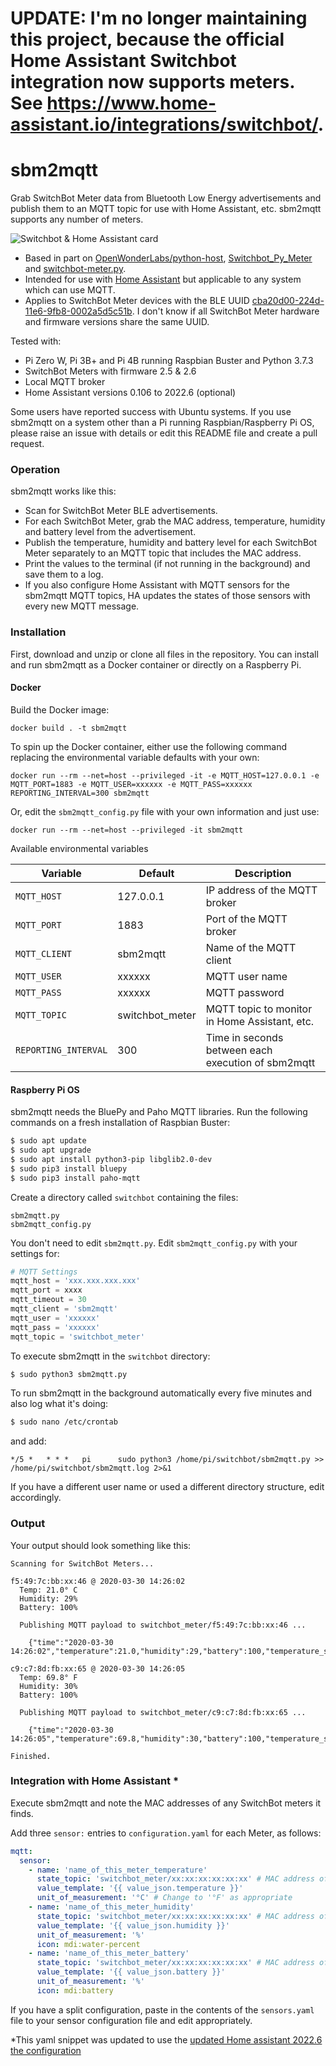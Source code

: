 # UPDATE: I'm no longer maintaining this project, because the official Home Assistant Switchbot integration now supports meters. See https://www.home-assistant.io/integrations/switchbot/.

# sbm2mqtt

Grab SwitchBot Meter data from Bluetooth Low Energy advertisements and publish them to an MQTT topic for use with Home Assistant, etc. sbm2mqtt supports any number of meters.

![Switchbot & Home Assistant card](image.png?raw=true)

- Based in part on [OpenWonderLabs/python-host](https://github.com/OpenWonderLabs/python-host), [Switchbot_Py_Meter](https://github.com/bbostock/Switchbot_Py_Meter) and [switchbot-meter.py](https://qiita.com/warpzone/items/11ec9bef21f5b965bce3).
- Intended for use with [Home Assistant](https://github.com/home-assistant/home-assistant.io) but applicable to any system which can use MQTT.
- Applies to SwitchBot Meter devices with the BLE UUID [cba20d00-224d-11e6-9fb8-0002a5d5c51b](https://github.com/OpenWonderLabs/python-host/wiki/Meter-BLE-open-API). I don't know if all SwitchBot Meter hardware and firmware versions share the same UUID.

Tested with:

- Pi Zero W, Pi 3B+ and Pi 4B running Raspbian Buster and Python 3.7.3
- SwitchBot Meters with firmware 2.5 & 2.6
- Local MQTT broker
- Home Assistant versions 0.106 to 2022.6 (optional) 

Some users have reported success with Ubuntu systems. If you use sbm2mqtt on a system other than a Pi running Raspbian/Raspberry Pi OS, please raise an issue with details or edit this README file and create a pull request. 

### Operation

sbm2mqtt works like this:

- Scan for SwitchBot Meter BLE advertisements.
- For each SwitchBot Meter, grab the MAC address, temperature, humidity and battery level from the advertisement.
- Publish the temperature, humidity and battery level for each SwitchBot Meter separately to an MQTT topic that includes the MAC address.
- Print the values to the terminal (if not running in the background) and save them to a log.
- If you also configure Home Assistant with MQTT sensors for the sbm2mqtt MQTT topics, HA updates the states of those sensors with every new MQTT message.

### Installation

First, download and unzip or clone all files in the repository. You can install and run sbm2mqtt as a Docker container or directly on a Raspberry Pi.

#### Docker

Build the Docker image:

```
docker build . -t sbm2mqtt
```

To spin up the Docker container, either use the following command replacing the environmental variable defaults with your own:

```
docker run --rm --net=host --privileged -it -e MQTT_HOST=127.0.0.1 -e MQTT_PORT=1883 -e MQTT_USER=xxxxxx -e MQTT_PASS=xxxxxx REPORTING_INTERVAL=300 sbm2mqtt
```

Or, edit the `sbm2mqtt_config.py` file with your own information and just use:

```
docker run --rm --net=host --privileged -it sbm2mqtt
```

Available environmental variables

| Variable             | Default         | Description                                        |
| -------------------- | --------------- | -------------------------------------------------- |
| `MQTT_HOST`          | 127.0.0.1       | IP address of the MQTT broker                      |
| `MQTT_PORT`          | 1883            | Port of the MQTT broker                            |
| `MQTT_CLIENT`        | sbm2mqtt        | Name of the MQTT client                            |
| `MQTT_USER`          | xxxxxx          | MQTT user name                                     |
| `MQTT_PASS`          | xxxxxx          | MQTT password                                      |
| `MQTT_TOPIC`         | switchbot_meter | MQTT topic to monitor in Home Assistant, etc.      |
| `REPORTING_INTERVAL` | 300             | Time in seconds between each execution of sbm2mqtt |

#### Raspberry Pi OS

sbm2mqtt needs the BluePy and Paho MQTT libraries. Run the following commands on a fresh installation of Raspbian Buster:

```bash
$ sudo apt update
$ sudo apt upgrade
$ sudo apt install python3-pip libglib2.0-dev
$ sudo pip3 install bluepy
$ sudo pip3 install paho-mqtt
```

Create a directory called `switchbot` containing the files:

```
sbm2mqtt.py
sbm2mqtt_config.py
```

You don't need to edit `sbm2mqtt.py`. Edit `sbm2mqtt_config.py` with your settings for:

```python
# MQTT Settings
mqtt_host = 'xxx.xxx.xxx.xxx'
mqtt_port = xxxx
mqtt_timeout = 30
mqtt_client = 'sbm2mqtt'
mqtt_user = 'xxxxxx'
mqtt_pass = 'xxxxxx'
mqtt_topic = 'switchbot_meter'
```

To execute sbm2mqtt in the `switchbot` directory:

```bash
$ sudo python3 sbm2mqtt.py
```

To run sbm2mqtt in the background automatically every five minutes and also log what it's doing:

```bash
$ sudo nano /etc/crontab
```

 and add:

```
*/5 *   * * *   pi      sudo python3 /home/pi/switchbot/sbm2mqtt.py >> /home/pi/switchbot/sbm2mqtt.log 2>&1
```

If you have a different user name or used a different directory structure, edit accordingly.

### Output

Your output should look something like this:

```
Scanning for SwitchBot Meters...

f5:49:7c:bb:xx:46 @ 2020-03-30 14:26:02
  Temp: 21.0° C
  Humidity: 29%
  Battery: 100%

  Publishing MQTT payload to switchbot_meter/f5:49:7c:bb:xx:46 ...

    {"time":"2020-03-30 14:26:02","temperature":21.0,"humidity":29,"battery":100,"temperature_scale":"C"}

c9:c7:8d:fb:xx:65 @ 2020-03-30 14:26:05
  Temp: 69.8° F
  Humidity: 30%
  Battery: 100%

  Publishing MQTT payload to switchbot_meter/c9:c7:8d:fb:xx:65 ...

    {"time":"2020-03-30 14:26:05","temperature":69.8,"humidity":30,"battery":100,"temperature_scale":"F"}

Finished.
```

### Integration with Home Assistant *

Execute sbm2mqtt and note the MAC addresses of any SwitchBot meters it finds.

Add three ```sensor:``` entries to ```configuration.yaml``` for each Meter, as follows:

```yaml
mqtt:
  sensor:
    - name: 'name_of_this_meter_temperature'
      state_topic: 'switchbot_meter/xx:xx:xx:xx:xx:xx' # MAC address of this meter
      value_template: '{{ value_json.temperature }}'
      unit_of_measurement: '°C' # Change to '°F' as appropriate
    - name: 'name_of_this_meter_humidity'
      state_topic: 'switchbot_meter/xx:xx:xx:xx:xx:xx' # MAC address of this meter
      value_template: '{{ value_json.humidity }}'
      unit_of_measurement: '%'
      icon: mdi:water-percent
    - name: 'name_of_this_meter_battery'
      state_topic: 'switchbot_meter/xx:xx:xx:xx:xx:xx' # MAC address of this meter
      value_template: '{{ value_json.battery }}'
      unit_of_measurement: '%'
      icon: mdi:battery

```

If you have a split configuration, paste in the contents of the ```sensors.yaml``` file to your sensor configuration file and edit appropriately.

*This yaml snippet was updated to use the [updated Home assistant 2022.6 the configuration](https://www.home-assistant.io/blog/2022/06/01/release-20226/#breaking-changes)
